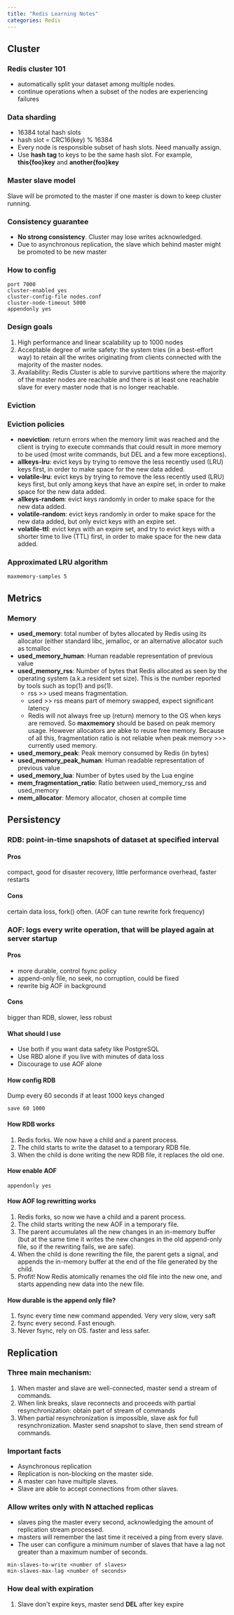 ```yaml
---
title: "Redis Learning Notes"
categories: Redis 
---
```

## Cluster
### Redis cluster 101
* automatically split your dataset among multiple nodes.
* continue operations when a subset of the nodes are experiencing failures

### Data sharding

* 16384 total hash slots
* hash slot = CRC16(key) % 16384
* Every node is responsible subset of hash slots. Need manually assign.
* Use **hash tag** to keys to be the same hash slot. For example, **this{foo}key** and **another{foo}key**

### Master slave model

Slave will be promoted to the master if one master is down to keep cluster running.

### Consistency guarantee

* **No strong consistency**. Cluster may lose writes acknowledged.
* Due to asynchronous replication, the slave which behind master might be promoted to be new master

### How to config

```
port 7000
cluster-enabled yes
cluster-config-file nodes.conf
cluster-node-timeout 5000
appendonly yes
```

### Design goals

1. High performance and linear scalability up to 1000 nodes
2. Acceptable degree of write safety: the system tries (in a best-effort way) to retain all the writes originating from clients connected with the majority of the master nodes.
3. Availability: Redis Cluster is able to survive partitions where the majority of the master nodes are reachable and there is at least one reachable slave for every master node that is no longer reachable.

### Eviction

### Eviction policies 

* **noeviction**: return errors when the memory limit was reached and the client is trying to execute commands that could result in more memory to be used (most write commands, but DEL and a few more exceptions).
* **allkeys-lru**: evict keys by trying to remove the less recently used (LRU) keys first, in order to make space for the new data added.
* **volatile-lru**: evict keys by trying to remove the less recently used (LRU) keys first, but only among keys that have an expire set, in order to make space for the new data added.
* **allkeys-random**: evict keys randomly in order to make space for the new data added.
* **volatile-random**: evict keys randomly in order to make space for the new data added, but only evict keys with an expire set.
* **volatile-ttl**: evict keys with an expire set, and try to evict keys with a shorter time to live (TTL) first, in order to make space for the new data added.

### Approximated LRU algorithm

```
maxmemory-samples 5
```


## Metrics

### Memory

* **used_memory**: total number of bytes allocated by Redis using its allocator (either standard libc, jemalloc, or an alternative allocator such as tcmalloc
* **used_memory_human**: Human readable representation of previous value
* **used_memory_rss**: Number of bytes that Redis allocated as seen by the operating system (a.k.a resident set size). This is the number reported by tools such as top(1) and ps(1). 
  - rss >> used means fragmentation.
  - used >> rss means part of memory swapped, expect significant latency
  - Redis will not always free up (return) memory to the OS when keys are removed. So **maxmemory** should be based on peak memory usage. However allocators are abke to reuse free memory. Because of all this, fragmentation ratio is not reliable when peak memory >>> currently used memory.
* **used_memory_peak**: Peak memory consumed by Redis (in bytes)
* **used_memory_peak_human**: Human readable representation of previous value
* **used_memory_lua**: Number of bytes used by the Lua engine
* **mem_fragmentation_ratio**: Ratio between used_memory_rss and used_memory
* **mem_allocator**: Memory allocator, chosen at compile time

## Persistency

### RDB: point-in-time snapshots of dataset at specified interval

#### Pros
compact, good for disaster recovery, little performance overhead, faster restarts

#### Cons
certain data loss, fork() often. (AOF can tune rewrite fork frequency)

### AOF: logs every write operation, that will be played again at server startup

#### Pros
* more durable, control fsync policy
* append-only file, no seek, no corruption, could be fixed
* rewrite big AOF in background

#### Cons
bigger than RDB, slower, less robust

#### What should I use

* Use both if you want data safety like PostgreSQL
* Use RBD alone if you live with minutes of data loss
* Discourage to use AOF alone

#### How config RDB

Dump every 60 seconds if at least 1000 keys changed
```
save 60 1000 
```

#### How RDB works
1. Redis forks. We now have a child and a parent process.
2. The child starts to write the dataset to a temporary RDB file.
3. When the child is done writing the new RDB file, it replaces the old one.

#### How enable AOF

```
appendonly yes
```
  
#### How AOF log rewritting works

1. Redis forks, so now we have a child and a parent process.
2. The child starts writing the new AOF in a temporary file.
3. The parent accumulates all the new changes in an in-memory buffer (but at the same time it writes the new changes in the old append-only file, so if the rewriting fails, we are safe).
4. When the child is done rewriting the file, the parent gets a signal, and appends the in-memory buffer at the end of the file generated by the child.
5. Profit! Now Redis atomically renames the old file into the new one, and starts appending new data into the new file.

#### How durable is the append only file?
1. fsync every time new command appended. Very very slow, very saft
2. fsync every second. Fast enough.
3. Never fsync, rely on OS. faster and less safer.

## Replication

### Three main mechanism:

1. When master and slave are well-connected, master send a stream of commands.
2. When link breaks, slave reconnects and proceeds with partial resynchronization: obtain part of stream of commands
3. When partial resynchronization is impossible, slave ask for full resynchronization. Master send snapshot to slave, then send stream of commands.

### Important facts

* Asynchronous replication
* Replication is non-blocking on the master side.
* A master can have multiple slaves.
* Slave are able to accept connections from other slaves.

### Allow writes only with N attached replicas

* slaves ping the master every second, acknowledging the amount of replication stream processed.
* masters will remember the last time it received a ping from every slave.
* The user can configure a minimum number of slaves that have a lag not greater than a maximum number of seconds.

```
min-slaves-to-write <number of slaves>
min-slaves-max-lag <number of seconds>
```

### How deal with expiration

1. Slave don't expire keys, master send **DEL** after key expire



